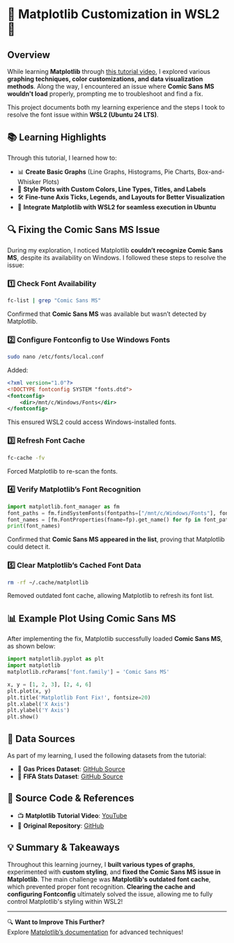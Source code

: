 # 🎨 Matplotlib Customization in WSL2 🚀  

## Overview  
While learning **Matplotlib** through [this tutorial video](https://youtu.be/3Xc3CA655Y4?si=gTZJfWlxZPo44Q5C), I explored various **graphing techniques, color customizations, and data visualization methods**. Along the way, I encountered an issue where **Comic Sans MS wouldn't load** properly, prompting me to troubleshoot and find a fix.  

This project documents both my learning experience and the steps I took to resolve the font issue within **WSL2 (Ubuntu 24 LTS)**.

## 📚 Learning Highlights  
Through this tutorial, I learned how to:  
- 📊 **Create Basic Graphs** (Line Graphs, Histograms, Pie Charts, Box-and-Whisker Plots)  
- 🎨 **Style Plots with Custom Colors, Line Types, Titles, and Labels**  
- 🛠️ **Fine-tune Axis Ticks, Legends, and Layouts for Better Visualization**  
- 🚀 **Integrate Matplotlib with WSL2 for seamless execution in Ubuntu**  

## 🔍 Fixing the Comic Sans MS Issue  
During my exploration, I noticed Matplotlib **couldn’t recognize Comic Sans MS**, despite its availability on Windows. I followed these steps to resolve the issue:  

### 1️⃣ Check Font Availability  
```bash
fc-list | grep "Comic Sans MS"
```
Confirmed that **Comic Sans MS** was available but wasn’t detected by Matplotlib.  

### 2️⃣ Configure Fontconfig to Use Windows Fonts  
```bash
sudo nano /etc/fonts/local.conf
```
Added:
```xml
<?xml version="1.0"?>
<!DOCTYPE fontconfig SYSTEM "fonts.dtd">
<fontconfig>
    <dir>/mnt/c/Windows/Fonts</dir>
</fontconfig>
```
This ensured WSL2 could access Windows-installed fonts.  

### 3️⃣ Refresh Font Cache  
```bash
fc-cache -fv
```
Forced Matplotlib to re-scan the fonts.  

### 4️⃣ Verify Matplotlib’s Font Recognition  
```python
import matplotlib.font_manager as fm
font_paths = fm.findSystemFonts(fontpaths=["/mnt/c/Windows/Fonts"], fontext='ttf')
font_names = [fm.FontProperties(fname=fp).get_name() for fp in font_paths]
print(font_names)
```
Confirmed that **Comic Sans MS appeared in the list**, proving that Matplotlib could detect it.  

### 5️⃣ Clear Matplotlib’s Cached Font Data  
```bash
rm -rf ~/.cache/matplotlib
```
Removed outdated font cache, allowing Matplotlib to refresh its font list.  

## 📊 Example Plot Using Comic Sans MS  
After implementing the fix, Matplotlib successfully loaded **Comic Sans MS**, as shown below:  
```python
import matplotlib.pyplot as plt
import matplotlib
matplotlib.rcParams['font.family'] = 'Comic Sans MS'

x, y = [1, 2, 3], [2, 4, 6]
plt.plot(x, y)
plt.title('Matplotlib Font Fix!', fontsize=20)
plt.xlabel('X Axis')
plt.ylabel('Y Axis')
plt.show()
```

## 📂 Data Sources  
As part of my learning, I used the following datasets from the tutorial:  
- 🔗 **Gas Prices Dataset**: [GitHub Source](https://github.com/KeithGalli/matplotlib_tutorial/blob/master/gas_prices.csv)  
- 🔗 **FIFA Stats Dataset**: [GitHub Source](https://github.com/KeithGalli/matplotlib_tutorial/blob/master/fifa_data.csv)  

## 📜 Source Code & References  
- 📺 **Matplotlib Tutorial Video**: [YouTube](https://youtu.be/3Xc3CA655Y4?si=gTZJfWlxZPo44Q5C)  
- 📁 **Original Repository**: [GitHub](https://github.com/KeithGalli/matplotlib_tutorial/tree/master)  

## 💡 Summary & Takeaways  
Throughout this learning journey, I **built various types of graphs**, experimented with **custom styling**, and **fixed the Comic Sans MS issue in Matplotlib**. The main challenge was **Matplotlib's outdated font cache**, which prevented proper font recognition. **Clearing the cache and configuring Fontconfig** ultimately solved the issue, allowing me to fully control Matplotlib's styling within WSL2!  

---
🔍 **Want to Improve This Further?**  
Explore [Matplotlib’s documentation](https://matplotlib.org/stable/) for advanced techniques!